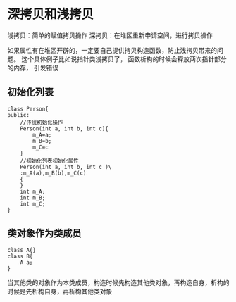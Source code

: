 # 深拷贝和浅拷贝

浅拷贝：简单的赋值拷贝操作
深拷贝：在堆区重新申请空间，进行拷贝操作

如果属性有在堆区开辟的，一定要自己提供拷贝构造函数，防止浅拷贝带来的问题。
这个具体例子比如说指针类浅拷贝了， 函数析构的时候会释放两次指针部分的内存， 引发错误

初始化列表
-------
```
class Person{
public:
    //传统初始化操作
    Person(int a, int b, int c){
        m_A=a;
        m_B=b;
        m_C=c
    }
    //初始化列表初始化属性
    Person(int a, int b, int c )\
    :m_A(a),m_B(b),m_C(c)
    {
    }
    int m_A;
    int m_B;
    int m_C;
}
```

类对象作为类成员
-------
```
class A{}
class B{
    A a;
}
```
当其他类的对象作为本类成员，构造时候先构造其他类对象，再构造自身，析构的时候是先析构自身，再析构其他类对象


